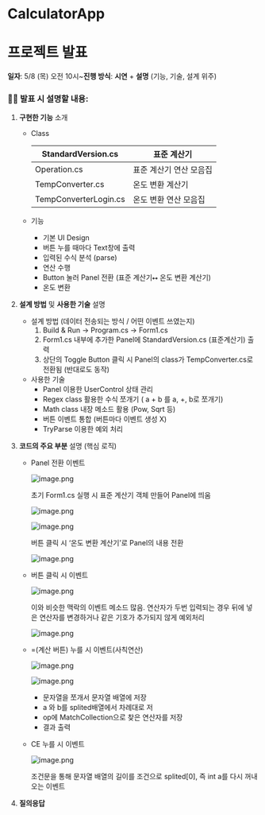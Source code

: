 # CalculatorApp

# **프로젝트 발표**

**일자**: 5/8 (목) 오전 10시~**진행 방식**: **시연** + **설명** (기능, 기술, 설계 위주)

### 🤷‍♂️ **발표 시 설명할 내용:**

1. **구현한 기능** 소개
    - Class
        
        
        | StandardVersion.cs | 표준 계산기 |
        | --- | --- |
        | Operation.cs | 표준 계산기 연산 모음집 |
        | TempConverter.cs | 온도 변환 계산기 |
        | TempConverterLogin.cs | 온도 변환 연산 모음집 |
    - 기능
        - 기본 UI Design
        - 버튼 누를 때마다 Text창에 출력
        - 입력된 수식 분석 (parse)
        - 연산 수행
        - Button 눌러 Panel 전환 (표준 계산기⭤ 온도 변환 계산기)
        - 온도 변환
    
2. **설계 방법** 및 **사용한 기술** 설명
    - 설계 방법 (데이터 전송되는 방식 / 어떤 이벤트 쓰였는지)
        1. Build & Run → Program.cs → Form1.cs
        2. Form1.cs 내부에 추가한 Panel에 StandardVersion.cs (표준계산기) 출력
        3. 상단의 Toggle Button 클릭 시 Panel의 class가 TempConverter.cs로 전환됨 (반대로도 동작)
    - 사용한 기술
        - Panel 이용한 UserControl 상태 관리
        - Regex class 활용한 수식 쪼개기 ( a + b 를 a, +, b로 쪼개기)
        - Math class 내장 메소드 활용 (Pow, Sqrt 등)
        - 버튼 이벤트 통합 (버튼마다 이벤트 생성 X)
        - TryParse 이용한 예외 처리
    
3. **코드의 주요 부분** 설명 (핵심 로직)
    - Panel 전환 이벤트
        
        
        ![image.png](attachment:d0df2acf-bce6-4761-9c00-887e48882b83:image.png)
        
        초기 Form1.cs 실행 시 표준 계산기 객체 만들어 Panel에 띄움
        
        ![image.png](attachment:53a04486-ea3f-4084-baef-939edbbc6fe6:image.png)
        
        ![image.png](attachment:1a1cb550-d1c9-4e53-b41e-d892bc6d65d8:image.png)
        
        버튼 클릭 시 ‘온도 변환 계산기’로 Panel의 내용 전환
        
        ![image.png](attachment:f9d4500d-cb5c-47a0-a804-40b01fcc79b2:image.png)
        
    - 버튼 클릭 시 이벤트
        
        
        ![image.png](attachment:4ef1a9bc-2310-408a-90b6-8db03f4e2153:image.png)
        
        이와 비슷한 맥락의 이벤트 메소드 많음.
        연산자가 두번 입력되는 경우 뒤에 넣은 연산자를 변경하거나 같은 기호가 추가되지 않게 예외처리
        
        ![image.png](attachment:4c608336-2e61-4933-8912-aedbafcb2cdf:image.png)
        
    - =(계산 버튼) 누를 시 이벤트(사칙연산)
        
        
        ![image.png](attachment:dce409f2-7e66-4ccb-8a93-fe23b8f6df46:image.png)
        
        ![image.png](attachment:c9036929-74d5-40fd-ac11-6b75ce9d5209:image.png)
        
        - 문자열을  쪼개서 문자열 배열에 저장
        - a 와 b를 splited배열에서 차례대로 저
        - op에 MatchCollection으로 찾은 연산자를 저장
        - 결과 출력
        
    - CE 누를 시 이벤트
        
        ![image.png](attachment:2edd68d7-ffaf-4a1b-b8b3-7c0527a08185:image.png)
        
        조건문을 통해 문자열 배열의 길이를 조건으로 splited[0], 즉 int a를 다시 꺼내오는 이벤트
        
        
        
    
4. **질의응답**
